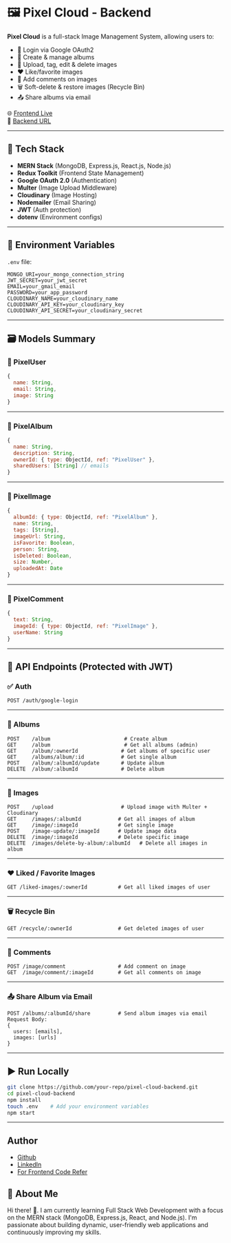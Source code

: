 # 🖼️ Pixel Cloud - Backend

**Pixel Cloud** is a full-stack Image Management System, allowing users to:

- 🔐 Login via Google OAuth2
- 📁 Create & manage albums
- 📸 Upload, tag, edit & delete images
- ❤️ Like/favorite images
- 💬 Add comments on images
- 🗑️ Soft-delete & restore images (Recycle Bin)
- 📤 Share albums via email

🌐 [Frontend Live](https://pixel-cloud-three.vercel.app/login)  
🚀 [Backend URL](https://pixel-cloud-backend.vercel.app)

---

## 🧱 Tech Stack

- **MERN Stack** (MongoDB, Express.js, React.js, Node.js)
- **Redux Toolkit** (Frontend State Management)
- **Google OAuth 2.0** (Authentication)
- **Multer** (Image Upload Middleware)
- **Cloudinary** (Image Hosting)
- **Nodemailer** (Email Sharing)
- **JWT** (Auth protection)
- **dotenv** (Environment configs)

---

## 🔐 Environment Variables

`.env` file:

```env
MONGO_URI=your_mongo_connection_string
JWT_SECRET=your_jwt_secret
EMAIL=your_gmail_email
PASSWORD=your_app_password
CLOUDINARY_NAME=your_cloudinary_name
CLOUDINARY_API_KEY=your_cloudinary_key
CLOUDINARY_API_SECRET=your_cloudinary_secret
```

---

## 🗃️ Models Summary

### 📌 PixelUser

```js
{
  name: String,
  email: String,
  image: String
}
```

---

### 📌 PixelAlbum

```js
{
  name: String,
  description: String,
  ownerId: { type: ObjectId, ref: "PixelUser" },
  sharedUsers: [String] // emails
}
```

---

### 📌 PixelImage

```js
{
  albumId: { type: ObjectId, ref: "PixelAlbum" },
  name: String,
  tags: [String],
  imageUrl: String,
  isFavorite: Boolean,
  person: String,
  isDeleted: Boolean,
  size: Number,
  uploadedAt: Date
}
```

---

### 📌 PixelComment

```js
{
  text: String,
  imageId: { type: ObjectId, ref: "PixelImage" },
  userName: String
}
```

---

## 📡 API Endpoints (Protected with JWT)

### ✅ Auth

```http
POST /auth/google-login
```

---

### 📁 Albums

```http
POST    /album                        # Create album
GET     /album                        # Get all albums (admin)
GET     /album/:ownerId              # Get albums of specific user
GET     /albums/album/:id            # Get single album
POST    /album/:albumId/update       # Update album
DELETE  /album/:albumId              # Delete album
```

---

### 📸 Images

```http
POST    /upload                      # Upload image with Multer + Cloudinary
GET     /images/:albumId            # Get all images of album
GET     /image/:imageId             # Get single image
POST    /image-update/:imageId      # Update image data
DELETE  /image/:imageId             # Delete specific image
DELETE  /images/delete-by-album/:albumId   # Delete all images in album
```

---

### ❤️ Liked / Favorite Images

```http
GET /liked-images/:ownerId          # Get all liked images of user
```

---

### 🗑️ Recycle Bin

```http
GET /recycle/:ownerId               # Get deleted images of user
```

---

### 💬 Comments

```http
POST /image/comment                 # Add comment on image
GET  /image/comment/:imageId        # Get all comments on image
```

---

### 📤 Share Album via Email

```http
POST /albums/:albumId/share         # Send album images via email
Request Body:
{
  users: [emails],
  images: [urls]
}
```

---

## ▶️ Run Locally

```bash
git clone https://github.com/your-repo/pixel-cloud-backend.git
cd pixel-cloud-backend
npm install
touch .env    # Add your environment variables
npm start
```

---

## Author

- [Github](https://github.com/Karan-Bharti1)
- [LinkedIn](https://www.linkedin.com/in/bharti1999/)
- [For Frontend Code Refer](https://github.com/Karan-Bharti1/pixel-cloud)



## 🚀 About Me
Hi there! 👋.
I am currently learning Full Stack Web Development with a focus on the MERN stack (MongoDB, Express.js, React, and Node.js). I'm passionate about building dynamic, user-friendly web applications and continuously improving my skills.
